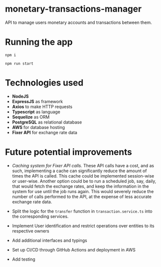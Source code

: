 # monetary-transactions-manager
API to manage users monetary accounts and transactions between them.

# Running the app
`npm i`

`npm run start`

# Technologies used
- **NodeJS**
- **ExpressJS** as framework
- **Axios** to make HTTP requests
- **Typescript** as language
- **Sequelize** as ORM
- **PostgreSQL** as relational database
- **AWS** for database hosting
- **Fixer API** for exchange rate data

# Future potential improvements
- _Caching system for Fixer API calls._ These API calls have a cost, and as such, implementing a cache can significantly reduce the amount of times the API is called. This cache could be implemented session-wise or user-wise. Another option could be to run a scheduled job, say, daily, that would fetch the exchange rates, and keep the information in the system for use until the job runs again. This would severely reduce the number of calls performed to the API, at the expense of less accurate exchange rate data.

- Split the logic for the `transfer` function in `transaction.service.ts` into the corresponding services.

- Implement User identification and restrict operations over entities to its respective owners

- Add additional interfaces and typings

- Set up CI/CD through GitHub Actions and deployment in AWS

- Add testing